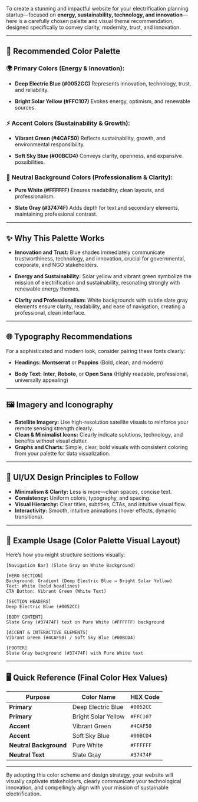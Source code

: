 To create a stunning and impactful website for your electrification planning startup—focused on **energy, sustainability, technology, and innovation**—here is a carefully chosen palette and visual theme recommendation, designed specifically to convey clarity, modernity, trust, and innovation.

---

## 🎨 **Recommended Color Palette**

### 🌍 **Primary Colors (Energy & Innovation):**

* **Deep Electric Blue (#0052CC)**
  Represents innovation, technology, trust, and reliability.

* **Bright Solar Yellow (#FFC107)**
  Evokes energy, optimism, and renewable sources.

### ⚡ **Accent Colors (Sustainability & Growth):**

* **Vibrant Green (#4CAF50)**
  Reflects sustainability, growth, and environmental responsibility.

* **Soft Sky Blue (#00BCD4)**
  Conveys clarity, openness, and expansive possibilities.

### 📖 **Neutral Background Colors (Professionalism & Clarity):**

* **Pure White (#FFFFFF)**
  Ensures readability, clean layouts, and professionalism.

* **Slate Gray (#37474F)**
  Adds depth for text and secondary elements, maintaining professional contrast.

---

## ✨ **Why This Palette Works**

* **Innovation and Trust:** Blue shades immediately communicate trustworthiness, technology, and innovation, crucial for governmental, corporate, and NGO stakeholders.

* **Energy and Sustainability:** Solar yellow and vibrant green symbolize the mission of electrification and sustainability, resonating strongly with renewable energy themes.

* **Clarity and Professionalism:** White backgrounds with subtle slate gray elements ensure clarity, readability, and ease of navigation, creating a professional, clean interface.

---

## 🌐 **Typography Recommendations**

For a sophisticated and modern look, consider pairing these fonts clearly:

* **Headings:**
  **Montserrat** or **Poppins** (Bold, clean, and modern)

* **Body Text:**
  **Inter**, **Roboto**, or **Open Sans** (Highly readable, professional, universally appealing)

---

## 🖼️ **Imagery and Iconography**

* **Satellite Imagery:** Use high-resolution satellite visuals to reinforce your remote sensing strength clearly.
* **Clean & Minimalist Icons:** Clearly indicate solutions, technology, and benefits without visual clutter.
* **Graphs and Charts:** Simple, clear, bold visuals with consistent coloring from your palette for data visualization.

---

## 📱 **UI/UX Design Principles to Follow**

* **Minimalism & Clarity:** Less is more—clean spaces, concise text.
* **Consistency:** Uniform colors, typography, and spacing.
* **Visual Hierarchy:** Clear titles, subtitles, CTAs, and intuitive visual flow.
* **Interactivity:** Smooth, intuitive animations (hover effects, dynamic transitions).

---

## 🎯 **Example Usage (Color Palette Visual Layout)**

Here’s how you might structure sections visually:

```
[Navigation Bar] (Slate Gray on White Background)

[HERO SECTION]
Background: Gradient (Deep Electric Blue → Bright Solar Yellow)
Text: White (bold headlines)
CTA Button: Vibrant Green (White Text)

[SECTION HEADERS]
Deep Electric Blue (#0052CC)

[BODY CONTENT]
Slate Gray (#37474F) text on Pure White (#FFFFFF) background

[ACCENT & INTERACTIVE ELEMENTS]
Vibrant Green (#4CAF50) / Soft Sky Blue (#00BCD4)

[FOOTER]
Slate Gray background (#37474F) with Pure White text
```

---

## 🖥️ **Quick Reference (Final Color Hex Values)**

| Purpose                | Color Name          | HEX Code  |
| ---------------------- | ------------------- | --------- |
| **Primary**            | Deep Electric Blue  | `#0052CC` |
| **Primary**            | Bright Solar Yellow | `#FFC107` |
| **Accent**             | Vibrant Green       | `#4CAF50` |
| **Accent**             | Soft Sky Blue       | `#00BCD4` |
| **Neutral Background** | Pure White          | `#FFFFFF` |
| **Neutral Text**       | Slate Gray          | `#37474F` |

---

By adopting this color scheme and design strategy, your website will visually captivate stakeholders, clearly communicate your technological innovation, and compellingly align with your mission of sustainable electrification.
